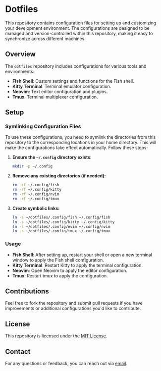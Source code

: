 # Dotfiles

This repository contains configuration files for setting up and customizing your development environment. The configurations are designed to be managed and version-controlled within this repository, making it easy to synchronize across different machines.

## Overview

The `dotfiles` repository includes configurations for various tools and environments:

- **Fish Shell**: Custom settings and functions for the Fish shell.
- **Kitty Terminal**: Terminal emulator configuration.
- **Neovim**: Text editor configuration and plugins.
- **Tmux**: Terminal multiplexer configuration.

## Setup

### Symlinking Configuration Files

To use these configurations, you need to symlink the directories from this repository to the corresponding locations in your home directory. This will make the configurations take effect automatically. Follow these steps:

1. **Ensure the `~/.config` directory exists:**

    ```bash
    mkdir -p ~/.config
    ```

2. **Remove any existing directories (if needed):**

    ```bash
    rm -rf ~/.config/fish
    rm -rf ~/.config/kitty
    rm -rf ~/.config/nvim
    rm -rf ~/.config/tmux
    ```

3. **Create symbolic links:**

    ```bash
    ln -s ~/dotfiles/.config/fish ~/.config/fish
    ln -s ~/dotfiles/.config/kitty ~/.config/kitty
    ln -s ~/dotfiles/.config/nvim ~/.config/nvim
    ln -s ~/dotfiles/.config/tmux ~/.config/tmux
    ```

### Usage

- **Fish Shell**: After setting up, restart your shell or open a new terminal window to apply the Fish shell configuration.
- **Kitty Terminal**: Restart Kitty to apply the terminal configuration.
- **Neovim**: Open Neovim to apply the editor configuration.
- **Tmux**: Restart tmux to apply the configuration.

## Contributions

Feel free to fork the repository and submit pull requests if you have improvements or additional configurations you'd like to contribute.

## License

This repository is licensed under the [MIT License](LICENSE).

## Contact

For any questions or feedback, you can reach out via [email](mailto:admin@evangelosommer.com).

